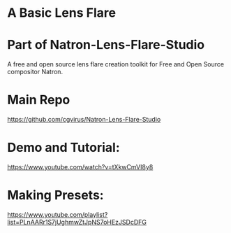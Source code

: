 # A Basic Lens Flare

# Part of Natron-Lens-Flare-Studio
A free and open source lens flare creation toolkit for Free and Open Source compositor Natron.
# Main Repo
https://github.com/cgvirus/Natron-Lens-Flare-Studio
# Demo and Tutorial:
https://www.youtube.com/watch?v=tXkwCmVI8y8
# Making Presets:
https://www.youtube.com/playlist?list=PLnAARr1S7jUghmwZtJpNS7oHEzJSDcDFG
